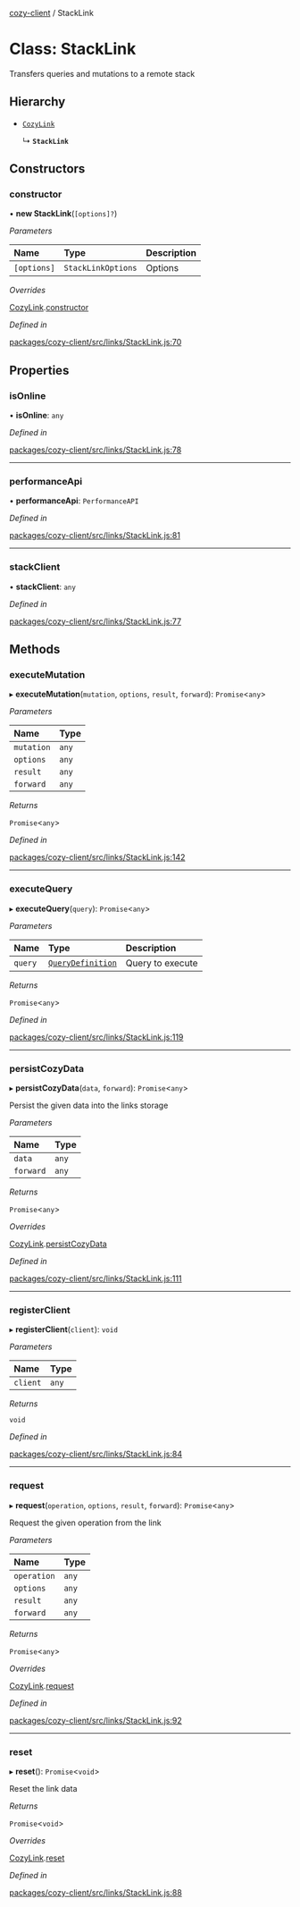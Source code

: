 [cozy-client](../README.md) / StackLink

# Class: StackLink

Transfers queries and mutations to a remote stack

## Hierarchy

*   [`CozyLink`](CozyLink.md)

    ↳ **`StackLink`**

## Constructors

### constructor

• **new StackLink**(`[options]?`)

*Parameters*

| Name | Type | Description |
| :------ | :------ | :------ |
| `[options]` | `StackLinkOptions` | Options |

*Overrides*

[CozyLink](CozyLink.md).[constructor](CozyLink.md#constructor)

*Defined in*

[packages/cozy-client/src/links/StackLink.js:70](https://github.com/cozy/cozy-client/blob/master/packages/cozy-client/src/links/StackLink.js#L70)

## Properties

### isOnline

• **isOnline**: `any`

*Defined in*

[packages/cozy-client/src/links/StackLink.js:78](https://github.com/cozy/cozy-client/blob/master/packages/cozy-client/src/links/StackLink.js#L78)

***

### performanceApi

• **performanceApi**: `PerformanceAPI`

*Defined in*

[packages/cozy-client/src/links/StackLink.js:81](https://github.com/cozy/cozy-client/blob/master/packages/cozy-client/src/links/StackLink.js#L81)

***

### stackClient

• **stackClient**: `any`

*Defined in*

[packages/cozy-client/src/links/StackLink.js:77](https://github.com/cozy/cozy-client/blob/master/packages/cozy-client/src/links/StackLink.js#L77)

## Methods

### executeMutation

▸ **executeMutation**(`mutation`, `options`, `result`, `forward`): `Promise`<`any`>

*Parameters*

| Name | Type |
| :------ | :------ |
| `mutation` | `any` |
| `options` | `any` |
| `result` | `any` |
| `forward` | `any` |

*Returns*

`Promise`<`any`>

*Defined in*

[packages/cozy-client/src/links/StackLink.js:142](https://github.com/cozy/cozy-client/blob/master/packages/cozy-client/src/links/StackLink.js#L142)

***

### executeQuery

▸ **executeQuery**(`query`): `Promise`<`any`>

*Parameters*

| Name | Type | Description |
| :------ | :------ | :------ |
| `query` | [`QueryDefinition`](QueryDefinition.md) | Query to execute |

*Returns*

`Promise`<`any`>

*Defined in*

[packages/cozy-client/src/links/StackLink.js:119](https://github.com/cozy/cozy-client/blob/master/packages/cozy-client/src/links/StackLink.js#L119)

***

### persistCozyData

▸ **persistCozyData**(`data`, `forward`): `Promise`<`any`>

Persist the given data into the links storage

*Parameters*

| Name | Type |
| :------ | :------ |
| `data` | `any` |
| `forward` | `any` |

*Returns*

`Promise`<`any`>

*Overrides*

[CozyLink](CozyLink.md).[persistCozyData](CozyLink.md#persistcozydata)

*Defined in*

[packages/cozy-client/src/links/StackLink.js:111](https://github.com/cozy/cozy-client/blob/master/packages/cozy-client/src/links/StackLink.js#L111)

***

### registerClient

▸ **registerClient**(`client`): `void`

*Parameters*

| Name | Type |
| :------ | :------ |
| `client` | `any` |

*Returns*

`void`

*Defined in*

[packages/cozy-client/src/links/StackLink.js:84](https://github.com/cozy/cozy-client/blob/master/packages/cozy-client/src/links/StackLink.js#L84)

***

### request

▸ **request**(`operation`, `options`, `result`, `forward`): `Promise`<`any`>

Request the given operation from the link

*Parameters*

| Name | Type |
| :------ | :------ |
| `operation` | `any` |
| `options` | `any` |
| `result` | `any` |
| `forward` | `any` |

*Returns*

`Promise`<`any`>

*Overrides*

[CozyLink](CozyLink.md).[request](CozyLink.md#request)

*Defined in*

[packages/cozy-client/src/links/StackLink.js:92](https://github.com/cozy/cozy-client/blob/master/packages/cozy-client/src/links/StackLink.js#L92)

***

### reset

▸ **reset**(): `Promise`<`void`>

Reset the link data

*Returns*

`Promise`<`void`>

*Overrides*

[CozyLink](CozyLink.md).[reset](CozyLink.md#reset)

*Defined in*

[packages/cozy-client/src/links/StackLink.js:88](https://github.com/cozy/cozy-client/blob/master/packages/cozy-client/src/links/StackLink.js#L88)
